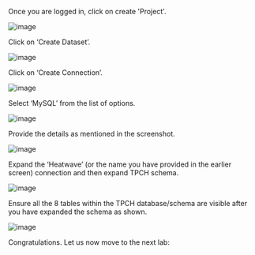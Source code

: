 Once you are logged in, click on create 'Project'.

![image](https://user-images.githubusercontent.com/90479726/133122298-be811281-57fd-4dd9-a642-1609a8bdcfb7.png)

Click on ‘Create Dataset’.

![image](https://user-images.githubusercontent.com/90479726/133122372-c7b97f55-770a-473b-8031-32ebae00f4cb.png)

Click on ‘Create Connection’.

![image](https://user-images.githubusercontent.com/90479726/133122455-a044073a-9dbf-4916-bff4-8c1182106900.png)

Select ‘MySQL’ from the list of options.

![image](https://user-images.githubusercontent.com/90479726/133122521-26c23fad-e98d-4671-b77b-a953f7e38e94.png)

Provide the details as mentioned in the screenshot.

![image](https://user-images.githubusercontent.com/90479726/133299561-2bbca2b8-3df2-4d6d-9fb0-c159c21a0f97.png)

Expand the ‘Heatwave’ (or the name you have provided in the earlier screen) connection and then expand TPCH schema.

![image](https://user-images.githubusercontent.com/90479726/133299769-26391beb-d703-4da7-a47a-639ca1468bea.png)

Ensure all the 8 tables within the TPCH database/schema are visible after you have expanded the schema as shown.

![image](https://user-images.githubusercontent.com/90479726/133300617-813f6ca6-62cf-43ac-94da-f664eb5c5817.png)

Congratulations. Let us now move to the next lab: 
